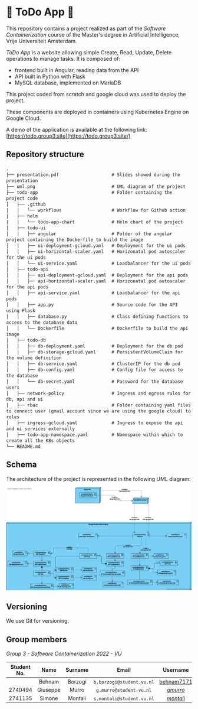 # :whale: ToDo App :memo:

This repository contains a project realized as part of the *Software Containerization* course of the Master's degree in Artificial Intelligence, Vrije Universiteit Amsterdam. 

*ToDo App* is a website allowing simple Create, Read, Update, Delete operations to manage tasks. It is composed of:  

- frontend built in Angular, reading data from the API  
- API built in Python with Flask   
- MySQL database, implemented on MariaDB

This project coded from scratch and google cloud was used to deploy the project.

These components are deployed in containers using Kubernetes Engine on Google Cloud.

A demo of the application is available at the following link: [https://todo.group3.site](https://todo.group3.site/)

## Repository structure

    .
    ├── presentation.pdf                    # Slides showed during the presentation
    ├── uml.png                             # UML diagram of the project
    ├── todo-app                            # Folder containing the project code
    │   ├── .github                     
    |	│   └── workflows                   # Workflow for Github action
    │   ├── helm                     
    |	│   └── todo-app-chart              # Helm chart of the project
    │   ├── todo-ui            
    │   │   ├── angular                     # Folder of the angular project containing the Dockerfile to build the image
    │   │   ├── ui-deployment-gcloud.yaml   # Deployment for the ui pods
    │   │   ├── ui-horizontal-scaler.yaml   # Horizonatal pod autoscaler for the ui pods
    │   │   └── ui-service.yaml             # Loadbalancer for the ui pods 
    │   ├── todo-api          
    │   │   ├── api-deployment-gcloud.yaml  # Deployment for the api pods
    │   │   ├── api-horizontal-scaler.yaml  # Horizonatal pod autoscaler for the api pods
    │   │   ├── api-service.yaml            # Loadbalancer for the api pods 
    │   │   ├── app.py                      # Source code for the API using Flask
    │   │   ├── database.py                 # Class defining functions to access to the database data
    │   │   └── Dockerfile                  # Dockerfile to build the api image
    │   ├── todo-db          
    │   │   ├── db-deployment.yaml          # Deployment for the db pod
    │   │   ├── db-storage-gcloud.yaml      # PersistentVolumeClaim for the volume definition
    │   │   ├── db-service.yaml             # ClusterIP for the db pod 
    │   │   ├── db-config.yaml              # Config file for access to the database
    │   │   └── db-secret.yaml              # Password for the database users
    │   ├── network-policy                  # Ingress and egress rules for db, api and ui
    │   ├── rbac                            # Folder containing yaml files to connect user (gmail account since we are using the google cloud) to roles
    │   ├── ingress-gcloud.yaml             # Ingress to expose the api and ui services externally
    │   ├── todo-app-namespace.yaml         # Namespace within which to create all the K8s objects 
    └── README.md

## Schema

The architecture of the project is represented in the following UML diagram:

![output](./UML.png)

## Versioning

We use Git for versioning.



## Group members
*Group 3 - Software Containerization 2022 - VU*

| Student No. |   Name   | Surname |           Email           |                Username                 |
| :---------: | :------: | :-----: | :-----------------------: | :-------------------------------------: |
|             |  Behnam  | Borzogi | `b.borzogi@student.vu.nl` |      [behnam7171](https://github.com/behnam7171)      |
|   2740494   | Giuseppe |  Murro  |  `g.murro@student.vu.nl`  |  [_gmurro_](https://github.com/gmurro)  |
|   2741135   |  Simone  | Montali | `s.montali@student.vu.nl` | [_montali_](https://github.com/montali) |
  